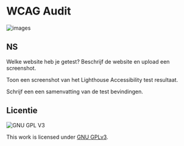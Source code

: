 


# WCAG Audit 

![images](https://user-images.githubusercontent.com/94745953/200548088-f254976f-7c01-41ea-83d1-a9785d057a49.jpg)


## NS

Welke website heb je getest? Beschrijf de website en upload een screenshot. 

Toon een screenshot van het Lighthouse Accessibility test resultaat.

Schrijf een een samenvatting van de test bevindingen.


## Licentie

![GNU GPL V3](https://www.gnu.org/graphics/gplv3-127x51.png)

This work is licensed under [GNU GPLv3](./LICENSE).
